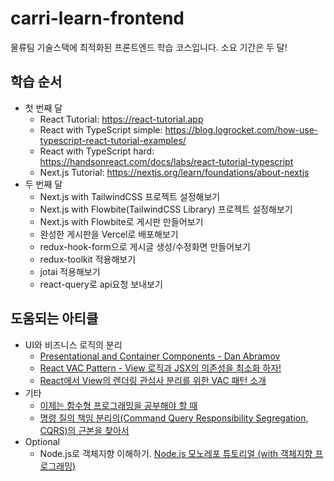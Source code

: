 # carri-learn-frontend

물류팀 기술스택에 최적화된 프론트엔드 학습 코스입니다. 소요 기간은 두 달!

## 학습 순서

- 첫 번째 달
  - React Tutorial: https://react-tutorial.app
  - React with TypeScript simple: https://blog.logrocket.com/how-use-typescript-react-tutorial-examples/
  - React with TypeScript hard: https://handsonreact.com/docs/labs/react-tutorial-typescript
  - Next.js Tutorial: https://nextjs.org/learn/foundations/about-nextjs
- 두 번째 달
  - Next.js with TailwindCSS 프로젝트 설정해보기
  - Next.js with Flowbite(TailwindCSS Library) 프로젝트 설정해보기
  - Next.js with Flowbite로 게시판 만들어보기
  - 완성한 게시판을 Vercel로 배포해보기
  - redux-hook-form으로 게시글 생성/수정화면 만들어보기
  - redux-toolkit 적용해보기
  - jotai 적용해보기
  - react-query로 api요청 보내보기

## 도움되는 아티클

- UI와 비즈니스 로직의 분리
  - [Presentational and Container Components - Dan Abramov](https://medium.com/@dan_abramov/smart-and-dumb-components-7ca2f9a7c7d0)
  - [React VAC Pattern - View 로직과 JSX의 의존성을 최소화 하자!](https://d2.naver.com/news/0568192)
  - [React에서 View의 렌더링 관심사 분리를 위한 VAC 패턴 소개](https://wit.nts-corp.com/2021/08/11/6461) 
- 기타
  - [이제는 함수형 프로그래밍을 공부해야 할 때](https://myeongjae.kim/blog/2020/10/10/now-is-the-time-for-studying-functional-programming)
  - [명령 질의 책임 분리의(Command Query Responsibility Segregation, CQRS)의 근본을 찾아서](https://myeongjae.kim/blog/2022/02/03/fundamental-cqrs)
- Optional
  - Node.js로 객체지향 이해하기. [Node.js 모노레포 튜토리얼 (with 객체지향 프로그래밍)](https://nodejs.myeongjae.kim)
